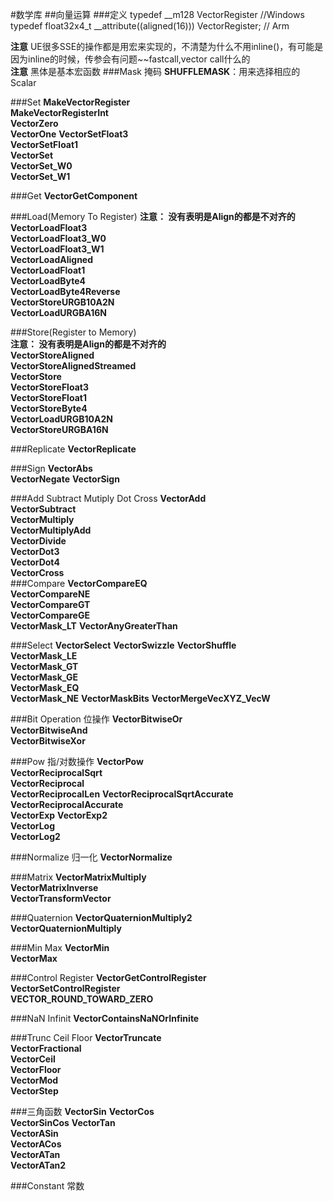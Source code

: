 #数学库
##向量运算
###定义
	typedef __m128	VectorRegister  //Windows
	typedef float32x4_t __attribute((aligned(16))) VectorRegister;    // Arm 

**注意** UE很多SSE的操作都是用宏来实现的，不清楚为什么不用inline()，有可能是因为inline的时候，传参会有问题~~fastcall,vector call什么的  
**注意** 黑体是基本宏函数
###Mask 掩码
**SHUFFLEMASK**：用来选择相应的Scalar  

###Set
**MakeVectorRegister**  
**MakeVectorRegisterInt**  
**VectorZero**  
**VectorOne**
**VectorSetFloat3**  
**VectorSetFloat1**  
**VectorSet**  
**VectorSet_W0**  
**VectorSet_W1** 

###Get
**VectorGetComponent**  

###Load(Memory To Register)
**注意： 没有表明是Align的都是不对齐的**  
**VectorLoadFloat3**  
**VectorLoadFloat3_W0**  
**VectorLoadFloat3_W1**  
**VectorLoadAligned**  
**VectorLoadFloat1**  
**VectorLoadByte4**  
**VectorLoadByte4Reverse**  
**VectorStoreURGB10A2N**  
**VectorLoadURGBA16N**  

###Store(Register to Memory)  
**注意： 没有表明是Align的都是不对齐的**  
**VectorStoreAligned**  
**VectorStoreAlignedStreamed**  
**VectorStore**  
**VectorStoreFloat3**  
**VectorStoreFloat1**  
**VectorStoreByte4**  
**VectorLoadURGB10A2N**  
**VectorStoreURGBA16N**  

###Replicate
**VectorReplicate**

###Sign
**VectorAbs**  
**VectorNegate** 
**VectorSign**   

###Add Subtract Mutiply Dot Cross
**VectorAdd**  
**VectorSubtract**  
**VectorMultiply**  
**VectorMultiplyAdd**  
**VectorDivide**   
**VectorDot3**  
**VectorDot4**  
**VectorCross**  
###Compare
**VectorCompareEQ**  
**VectorCompareNE**  
**VectorCompareGT**  
**VectorCompareGE**  
**VectorMask_LT**
**VectorAnyGreaterThan**  

###Select
**VectorSelect**
**VectorSwizzle** 
**VectorShuffle**  
**VectorMask_LE**  
**VectorMask_GT**  
**VectorMask_GE**  
**VectorMask_EQ**  
**VectorMask_NE** 
**VectorMaskBits**
**VectorMergeVecXYZ_VecW**


###Bit Operation 位操作
**VectorBitwiseOr**  
**VectorBitwiseAnd**  
**VectorBitwiseXor**  

###Pow 指/对数操作
**VectorPow**  
**VectorReciprocalSqrt**  
**VectorReciprocal**  
**VectorReciprocalLen** 
**VectorReciprocalSqrtAccurate** 
**VectorReciprocalAccurate**  
**VectorExp** 
**VectorExp2**  
**VectorLog**  
**VectorLog2** 
 
###Normalize 归一化
**VectorNormalize**  

###Matrix
**VectorMatrixMultiply**  
**VectorMatrixInverse**  
**VectorTransformVector**  

###Quaternion
**VectorQuaternionMultiply2**  
**VectorQuaternionMultiply**  

###Min Max
**VectorMin**  
**VectorMax**  

###Control Register
**VectorGetControlRegister**  
**VectorSetControlRegister**  
**VECTOR_ROUND_TOWARD_ZERO**

###NaN Infinit
**VectorContainsNaNOrInfinite**  

###Trunc Ceil Floor
**VectorTruncate**  
**VectorFractional**  
**VectorCeil**  
**VectorFloor**  
**VectorMod**  
**VectorStep**  

###三角函数
**VectorSin**
**VectorCos**  
**VectorSinCos**
**VectorTan**  
**VectorASin**  
**VectorACos**  
**VectorATan**  
**VectorATan2**  

###Constant 常数